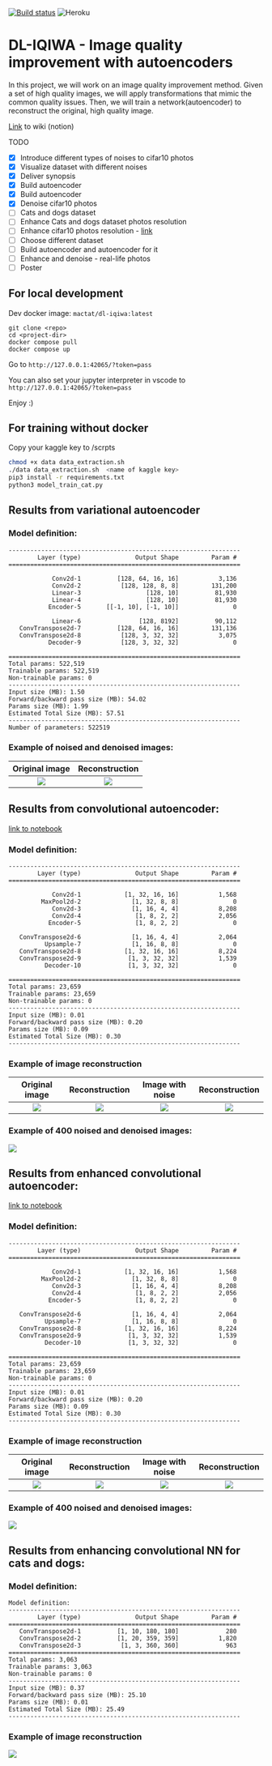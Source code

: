 [![Build status](https://dev.azure.com/s202609/Other/_apis/build/status/Build%20Jupyter%20notebook)](https://dev.azure.com/s202609/Other/_build/latest?definitionId=8)
![Heroku](https://pyheroku-badge.herokuapp.com/?app=jupiter-server-dl&style=flat)
# DL-IQIWA - Image quality improvement with autoencoders

In this project, we will work on an image quality improvement method. Given a set of high quality images, we will apply transformations that mimic the common quality issues. Then, we will train a network(autoencoder) to reconstruct the original, high quality image. 

[Link](https://www.notion.so/mactat/DL-IQIWA-eb556f9153db4e8495516b5a2f4fa86b) to wiki (notion)

TODO
- [x]  Introduce different types of noises to cifar10 photos
- [x]  Visualize dataset with different noises
- [x]  Deliver synopsis
- [x]  Build autoencoder
- [x]  Build autoencoder
- [x]  Denoise cifar10 photos
- [ ]  Cats and dogs dataset
- [ ]  Enhance Cats and dogs dataset photos resolution
- [ ]  Enhance cifar10 photos resolution - [link](https://www.analyticsvidhya.com/blog/2020/02/what-is-autoencoder-enhance-image-resolution/)
- [ ]  Choose different dataset
- [ ]  Build autoencoder and autoencoder for it
- [ ]  Enhance and denoise - real-life photos
- [ ]  Poster

## For local development
Dev docker image: `mactat/dl-iqiwa:latest`
```
git clone <repo>
cd <project-dir>
docker compose pull
docker compose up
```
Go to `http://127.0.0.1:42065/?token=pass`

You can also set your jupyter interpreter in vscode to `http://127.0.0.1:42065/?token=pass`

Enjoy :)

## For training without docker
Copy your kaggle key to /scrpts
```bash
chmod +x data data_extraction.sh 
./data data_extraction.sh  <name of kaggle key>
pip3 install -r requirements.txt
python3 model_train_cat.py
```

## **Results from variational autoencoder**

### Model definition:

```
----------------------------------------------------------------
        Layer (type)               Output Shape         Param #
================================================================

            Conv2d-1          [128, 64, 16, 16]           3,136
            Conv2d-2           [128, 128, 8, 8]         131,200
            Linear-3                  [128, 10]          81,930
            Linear-4                  [128, 10]          81,930
           Encoder-5       [[-1, 10], [-1, 10]]               0
           
            Linear-6                [128, 8192]          90,112
   ConvTranspose2d-7          [128, 64, 16, 16]         131,136
   ConvTranspose2d-8           [128, 3, 32, 32]           3,075
           Decoder-9           [128, 3, 32, 32]               0
           
================================================================
Total params: 522,519
Trainable params: 522,519
Non-trainable params: 0
----------------------------------------------------------------
Input size (MB): 1.50
Forward/backward pass size (MB): 54.02
Params size (MB): 1.99
Estimated Total Size (MB): 57.51
----------------------------------------------------------------
Number of parameters: 522519
```
### Example of noised and denoised images:

Original image            |  Reconstruction            
:-------------------------:|:-------------------------:
![](/static/vae_model/orginal.png)  |  ![](/static/vae_model/reconstruction.png)


## **Results from convolutional autoencoder**:

[link to notebook](https://github.com/mactat/DL-IQIWA/blob/main/notebooks/AutoEncoder.ipynb)

### Model definition:

```
----------------------------------------------------------------
        Layer (type)               Output Shape         Param #
================================================================

            Conv2d-1            [1, 32, 16, 16]           1,568
         MaxPool2d-2              [1, 32, 8, 8]               0
            Conv2d-3              [1, 16, 4, 4]           8,208
            Conv2d-4               [1, 8, 2, 2]           2,056
           Encoder-5               [1, 8, 2, 2]               0
           
   ConvTranspose2d-6              [1, 16, 4, 4]           2,064
          Upsample-7              [1, 16, 8, 8]               0
   ConvTranspose2d-8            [1, 32, 16, 16]           8,224
   ConvTranspose2d-9             [1, 3, 32, 32]           1,539
          Decoder-10             [1, 3, 32, 32]               0
          
================================================================
Total params: 23,659
Trainable params: 23,659
Non-trainable params: 0
----------------------------------------------------------------
Input size (MB): 0.01
Forward/backward pass size (MB): 0.20
Params size (MB): 0.09
Estimated Total Size (MB): 0.30
----------------------------------------------------------------
```

### Example of image reconstruction

Original image            |  Reconstruction            |  Image with noise            |  Reconstruction
:-------------------------:|:-------------------------:|:-------------------------:|:-------------------------:
![](/static/conv_model/examp_1_original.png)  |  ![](/static/conv_model/examp_1_recons.png)  |  ![](/static/conv_model/examp_1_noise.png)  |  ![](/static/conv_model/examp_1_noise_recons.png)

### Example of 400 noised and denoised images:
![](/static/conv_model/examp_1_noise_vs_recons.png)

## **Results from enhanced convolutional autoencoder**:

[link to notebook](https://github.com/mactat/DL-IQIWA/blob/main/notebooks/AutoEncoder_Pool_Upsample.ipynb)

### Model definition:

```
----------------------------------------------------------------
        Layer (type)               Output Shape         Param #
================================================================

            Conv2d-1            [1, 32, 16, 16]           1,568
         MaxPool2d-2              [1, 32, 8, 8]               0
            Conv2d-3              [1, 16, 4, 4]           8,208
            Conv2d-4               [1, 8, 2, 2]           2,056
           Encoder-5               [1, 8, 2, 2]               0
           
   ConvTranspose2d-6              [1, 16, 4, 4]           2,064
          Upsample-7              [1, 16, 8, 8]               0
   ConvTranspose2d-8            [1, 32, 16, 16]           8,224
   ConvTranspose2d-9             [1, 3, 32, 32]           1,539
          Decoder-10             [1, 3, 32, 32]               0
          
================================================================
Total params: 23,659
Trainable params: 23,659
Non-trainable params: 0
----------------------------------------------------------------
Input size (MB): 0.01
Forward/backward pass size (MB): 0.20
Params size (MB): 0.09
Estimated Total Size (MB): 0.30
----------------------------------------------------------------
```
### Example of image reconstruction
Original image            |  Reconstruction            |  Image with noise            |  Reconstruction
:-------------------------:|:-------------------------:|:-------------------------:|:-------------------------:
![](/static/enhanced_conv_model_trained_with_noisy/original_cat.png)  |  ![](/static/enhanced_conv_model_trained_with_noisy/reconstructed_cat_from_original.png)  |  ![](/static/enhanced_conv_model_trained_with_noisy/cat_with_noise_02.png)  |  ![](/static/enhanced_conv_model_trained_with_noisy/reconstructed_cat_from_noise_02.png)


### Example of 400 noised and denoised images:
![](/static/enhanced_conv_model_trained_with_noisy/comparision_20_20.png)


## **Results from enhancing convolutional NN for cats and dogs**:

### Model definition:
```
Model definition:
----------------------------------------------------------------
        Layer (type)               Output Shape         Param #
================================================================
   ConvTranspose2d-1          [1, 10, 180, 180]             280
   ConvTranspose2d-2          [1, 20, 359, 359]           1,820
   ConvTranspose2d-3           [1, 3, 360, 360]             963
================================================================
Total params: 3,063
Trainable params: 3,063
Non-trainable params: 0
----------------------------------------------------------------
Input size (MB): 0.37
Forward/backward pass size (MB): 25.10
Params size (MB): 0.01
Estimated Total Size (MB): 25.49
----------------------------------------------------------------
```
### Example of image reconstruction
![](/static/image_quality_enh/cat1.png)